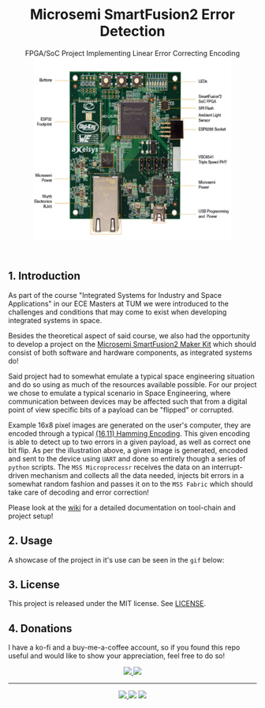 <h1 align="center">Microsemi SmartFusion2 Error Detection</h1>
<p align="center">
  FPGA/SoC Project Implementing Linear Error Correcting Encoding
  <img src=".github/assets/board_image.png" align="middle" alt="title"
       width="400"
       height="370">
  </center>
</p>
<br>

## 1. Introduction
As part of the course "Integrated Systems for Industry and Space Applications" in our
ECE Masters at TUM we were
introduced to the challenges and conditions that may come to exist when developing
integrated systems in space.

Besides the theoretical aspect of said course, we also had the opportunity to develop
a project on the [Microsemi SmartFusion2 Maker Kit](https://www.microchip.com/en-us/products/fpgas-and-plds/system-on-chip-fpgas/smartfusion-2-fpgas)
which should consist of both software and hardware components, as integrated
systems do!

Said project had to somewhat emulate a typical space engineering situation and do so
using as much of the resources available possible. For our project we chose to emulate
a typical scenario in Space Engineering, where communication between devices may be affected
such that from a digital point of view specific bits of a payload can be "flipped" or corrupted.

Example 16x8 pixel images are generated on the user's computer,
they are encoded through a typical [(16,11) Hamming Encoding](https://en.wikipedia.org/wiki/Hamming_code).
This given encoding is able to detect up to two errors in a given payload, as well as correct one bit flip. As per the illustration above, a given image is generated, encoded and sent to the device using `UART` and done so entirely though a series of `python` scripts. The `MSS Microprocessr`  receives the data on an interrupt-driven mechanism and collects all the data needed, injects bit errors in a somewhat random fashion and passes it on to the `MSS Fabric` which should take care of decoding and error correction!

Please look at the [wiki](https://github.com/duclos-cavalcanti/microsemi-error-detection/wiki) for a detailed documentation on tool-chain and project setup!

## 2. Usage
A showcase of the project in it's use can be seen in the `gif` below:


## 3. License
This project is released under the MIT license. See [LICENSE](LICENSE).

## 4. Donations
I have a ko-fi and a buy-me-a-coffee account, so if you found this repo useful and would like to show your appreciation, feel free to do so!

<p align="center">
<a href="https://ko-fi.com/duclos">
<img src="https://img.shields.io/badge/donation-ko--fi-red.svg">
</a>

<a href="https://www.buymeacoffee.com/danielduclos">
<img src="https://img.shields.io/badge/donation-buy--me--coffee-green.svg">
</a>

</p>

---
<p align="center">
<a href="https://github.com/duclos-cavalcanti/templates/LICENSE">
  <img src="https://img.shields.io/badge/license-MIT-blue.svg" />
</a>
<a>
  <img src="https://img.shields.io/github/languages/code-size/duclos-cavalcanti/microsemi-error-detection.svg" />
</a>
<a>
  <img src="https://img.shields.io/github/commit-activity/m/duclos-cavalcanti/microsemi-error-detection.svg" />
</a>
</p>
